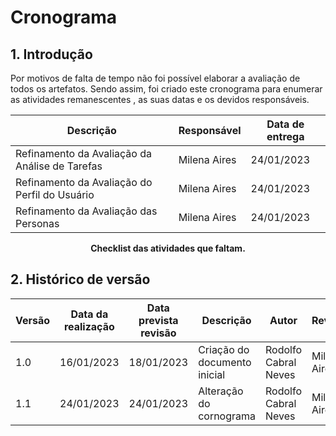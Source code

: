 # Cronograma

## 1. Introdução

Por motivos de falta de tempo não foi possível elaborar a avaliação de todos os artefatos. Sendo assim, foi criado este cronograma para enumerar as atividades remanescentes , as suas datas e os devidos responsáveis.


|  Descrição | Responsável | Data de entrega |
|-----------|-----------|-----------|
| Refinamento da Avaliação da Análise de Tarefas | Milena Aires | 24/01/2023 |
| Refinamento da Avaliação do Perfil do Usuário | Milena Aires | 24/01/2023 |
| Refinamento da Avaliação das Personas | Milena Aires | 24/01/2023 |

<figcaption align='center'>
    <b>Checklist das atividades que faltam.</b>
</figcaption>

## 2. Histórico de versão

| Versão | Data da realização | Data prevista revisão | Descrição | Autor | Revisor |
|--------|------|------|-----------|-------|---------|
| 1.0    | 16/01/2023 | 18/01/2023 | Criação do documento inicial | Rodolfo Cabral Neves | Milena Aires |
| 1.1    | 24/01/2023 | 24/01/2023 | Alteração do cornograma | Rodolfo Cabral Neves | Milena Aires |
